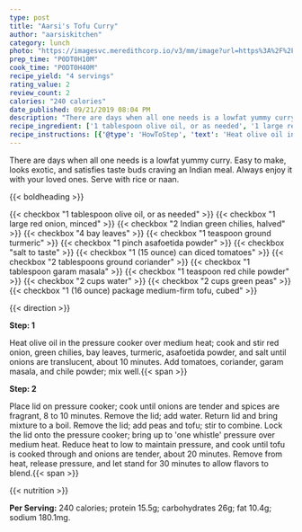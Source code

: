 ```yaml
---
type: post
title: "Aarsi's Tofu Curry"
author: "aarsiskitchen"
category: lunch
photo: "https://imagesvc.meredithcorp.io/v3/mm/image?url=https%3A%2F%2Fimages.media-allrecipes.com%2Fuserphotos%2F1124765.jpg"
prep_time: "P0DT0H10M"
cook_time: "P0DT0H40M"
recipe_yield: "4 servings"
rating_value: 2
review_count: 2
calories: "240 calories"
date_published: 09/21/2019 08:04 PM
description: "There are days when all one needs is a lowfat yummy curry. Easy to make, looks exotic, and satisfies taste buds craving an Indian meal. Always enjoy it with your loved ones. Serve with rice or naan."
recipe_ingredient: ['1 tablespoon olive oil, or as needed', '1 large red onion, minced', '2 Indian green chilies, halved', '4 bay leaves', '1 teaspoon ground turmeric', '1 pinch asafoetida powder', 'salt to taste', '1 (15 ounce) can diced tomatoes', '2 tablespoons ground coriander', '1 tablespoon garam masala', '1 teaspoon red chile powder', '2 cups water', '2 cups green peas', '1 (16 ounce) package medium-firm tofu, cubed']
recipe_instructions: [{'@type': 'HowToStep', 'text': 'Heat olive oil in the pressure cooker over medium heat; cook and stir red onion, green chilies, bay leaves, turmeric, asafoetida powder, and salt until onions are translucent, about 10 minutes. Add tomatoes, coriander, garam masala, and chile powder; mix well.\n'}, {'@type': 'HowToStep', 'text': "Place lid on pressure cooker; cook until onions are tender and spices are fragrant, 8 to 10 minutes. Remove the lid; add water. Return lid and bring mixture to a boil. Remove the lid; add peas and tofu; stir to combine. Lock the lid onto the pressure cooker; bring up to 'one whistle' pressure over medium heat. Reduce heat to low to maintain pressure, and cook until tofu is cooked through and onions are tender, about 20 minutes. Remove from heat, release pressure, and let stand for 30 minutes to allow flavors to blend.\n"}]
---
```


There are days when all one needs is a lowfat yummy curry. Easy to make, looks exotic, and satisfies taste buds craving an Indian meal. Always enjoy it with your loved ones. Serve with rice or naan. 

{{< boldheading >}}

{{< checkbox "1 tablespoon olive oil, or as needed" >}}
{{< checkbox "1 large red onion, minced" >}}
{{< checkbox "2  Indian green chilies, halved" >}}
{{< checkbox "4  bay leaves" >}}
{{< checkbox "1 teaspoon ground turmeric" >}}
{{< checkbox "1 pinch asafoetida powder" >}}
{{< checkbox "salt to taste" >}}
{{< checkbox "1 (15 ounce) can diced tomatoes" >}}
{{< checkbox "2 tablespoons ground coriander" >}}
{{< checkbox "1 tablespoon garam masala" >}}
{{< checkbox "1 teaspoon red chile powder" >}}
{{< checkbox "2 cups water" >}}
{{< checkbox "2 cups green peas" >}}
{{< checkbox "1 (16 ounce) package medium-firm tofu, cubed" >}}


{{< direction >}}

**Step: 1**

Heat olive oil in the pressure cooker over medium heat; cook and stir red onion, green chilies, bay leaves, turmeric, asafoetida powder, and salt until onions are translucent, about 10 minutes. Add tomatoes, coriander, garam masala, and chile powder; mix well.{{< span >}}

**Step: 2**

Place lid on pressure cooker; cook until onions are tender and spices are fragrant, 8 to 10 minutes. Remove the lid; add water. Return lid and bring mixture to a boil. Remove the lid; add peas and tofu; stir to combine. Lock the lid onto the pressure cooker; bring up to 'one whistle' pressure over medium heat. Reduce heat to low to maintain pressure, and cook until tofu is cooked through and onions are tender, about 20 minutes. Remove from heat, release pressure, and let stand for 30 minutes to allow flavors to blend.{{< span >}}

{{< nutrition >}}

**Per Serving:** 240 calories; protein 15.5g; carbohydrates 26g; fat 10.4g; sodium 180.1mg.